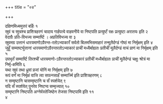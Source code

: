 +++
title = "०४"

+++

 

दक्षिणमिध्ममुत्तरं बर्हिः १   
स्रुवं च स्रुचश्च प्राशित्रहरणं चादाय
गार्हपत्ये वाहवनीये वा निष्टपति प्रत्युष्टँ रक्षः
प्रत्युष्टा अरातयः इति २   
वेदाग्रैः प्रति-विभज्य
सम्मार्ष्टि । अप्रतिविभज्य वा ३   
स्रुवमग्र उत्तानं
धारयमाणोऽग्रैरन्त-रतोऽभ्याकारँ सर्वतो बिलमभिसमाहारं
तन्मूलैर्दण्डं गोष्ठं मा निर्मृक्षम् इति ४   
जुहूँ सम्मार्ष्ट्युत्तानां
धारयमाणोऽग्रैरन्तरतोऽभ्याकारं प्राचीं मध्यैर्बाह्यतः प्रतीचीं
मूलैर्दण्डं वाचं प्राणं मा निर्मृक्षम् इति ५   
उपभृतँ
सम्मार्ष्टि तिरश्चीं धारयमाणो-ऽग्रैरन्तरतोऽभ्याकारं
प्रतीचीं मध्यैर्बाह्यतः प्राचीं मूलैर्दण्डं चक्षुः
श्रोत्रं मा निर्मृ-क्षमिति ६   
यथा स्रुवं तथा ध्रुवां प्रजां
योनिं मा निर्मृक्षम् इति ७   
रूपं वर्णं मा निर्मृक्षं वाजि त्वा
सपत्नसाहँ सम्मार्ज्मि इति प्राशित्रहरणम् ८   
न सम्मृष्टानि
चासम्मृष्टानि च सँ स्पर्शयेत् ९   
यदि सँ स्पर्शयेत् पुनरेव निष्टप्य
सम्मृज्यात् १०   
सम्मृष्टानि निष्टपति अग्नेर्वस्तेजिष्ठेन तेजसा निष्टपामि
इति ११   
४

